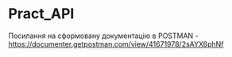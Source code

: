 # Pract_API
Посилання на сформовану документацію в POSTMAN - https://documenter.getpostman.com/view/41671978/2sAYX6phNf
